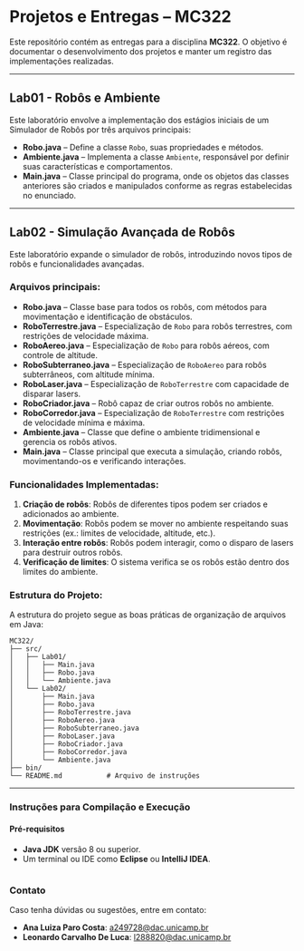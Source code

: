 # Projetos e Entregas – MC322  

Este repositório contém as entregas para a disciplina **MC322**. O objetivo é documentar o desenvolvimento dos projetos e manter um registro das implementações realizadas.  

---

## Lab01 - Robôs e Ambiente  

Este laboratório envolve a implementação dos estágios iniciais de um Simulador de Robôs por três arquivos principais:  

- **Robo.java** – Define a classe `Robo`, suas propriedades e métodos.  
- **Ambiente.java** – Implementa a classe `Ambiente`, responsável por definir suas características e comportamentos.  
- **Main.java** – Classe principal do programa, onde os objetos das classes anteriores são criados e manipulados conforme as regras estabelecidas no enunciado.  

---

## Lab02 - Simulação Avançada de Robôs  

Este laboratório expande o simulador de robôs, introduzindo novos tipos de robôs e funcionalidades avançadas.  

### Arquivos principais:  
- **Robo.java** – Classe base para todos os robôs, com métodos para movimentação e identificação de obstáculos.  
- **RoboTerrestre.java** – Especialização de `Robo` para robôs terrestres, com restrições de velocidade máxima.  
- **RoboAereo.java** – Especialização de `Robo` para robôs aéreos, com controle de altitude.  
- **RoboSubterraneo.java** – Especialização de `RoboAereo` para robôs subterrâneos, com altitude mínima.  
- **RoboLaser.java** – Especialização de `RoboTerrestre` com capacidade de disparar lasers.  
- **RoboCriador.java** – Robô capaz de criar outros robôs no ambiente.  
- **RoboCorredor.java** – Especialização de `RoboTerrestre` com restrições de velocidade mínima e máxima.  
- **Ambiente.java** – Classe que define o ambiente tridimensional e gerencia os robôs ativos.  
- **Main.java** – Classe principal que executa a simulação, criando robôs, movimentando-os e verificando interações.  

### Funcionalidades Implementadas:  
1. **Criação de robôs**: Robôs de diferentes tipos podem ser criados e adicionados ao ambiente.  
2. **Movimentação**: Robôs podem se mover no ambiente respeitando suas restrições (ex.: limites de velocidade, altitude, etc.).  
3. **Interação entre robôs**: Robôs podem interagir, como o disparo de lasers para destruir outros robôs.  
4. **Verificação de limites**: O sistema verifica se os robôs estão dentro dos limites do ambiente.  

### Estrutura do Projeto:  
A estrutura do projeto segue as boas práticas de organização de arquivos em Java:  
```
MC322/
├── src/
│   ├── Lab01/
│   │   ├── Main.java
│   │   ├── Robo.java
│   │   └── Ambiente.java
│   └── Lab02/
│       ├── Main.java
│       ├── Robo.java
│       ├── RoboTerrestre.java
│       ├── RoboAereo.java
│       ├── RoboSubterraneo.java
│       ├── RoboLaser.java
│       ├── RoboCriador.java
│       ├── RoboCorredor.java
│       └── Ambiente.java
├── bin/                
└── README.md           # Arquivo de instruções
```

---

### Instruções para Compilação e Execução  

#### Pré-requisitos  
- **Java JDK** versão 8 ou superior.  
- Um terminal ou IDE como **Eclipse** ou **IntelliJ IDEA**.  
  ```

### Contato  
Caso tenha dúvidas ou sugestões, entre em contato:  
- **Ana Luiza Paro Costa**: [a249728@dac.unicamp.br](mailto:a249728@dac.unicamp.br)  
- **Leonardo Carvalho De Luca**: [l288820@dac.unicamp.br](mailto:l288820@dac.unicamp.br)  